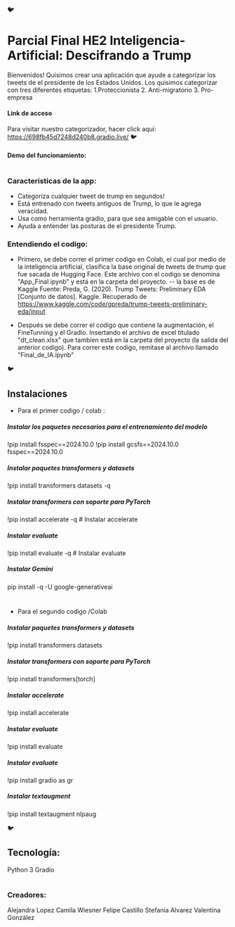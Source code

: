#### 🐦
# Parcial Final HE2 Inteligencia-Artificial: Descifrando a Trump

Bienvenidos! Quisimos crear una aplicación que ayude a categorizar los tweets de el presidente de los Estados Unidos. Los quisimos categorizar con tres diferentes etiquetas: 1.Proteccionista 2. Anti-migratorio 3. Pro-empresa
#### Link de acceso
Para visitar nuestro categorizador, hacer click aquí:  https://698fb45d7248d240b8.gradio.live/
🐦
#### Demo del funcionamiento:
# 
 ### Caracteristicas de la app:
- Categoriza cualquier tweet de trump en segundos!
- Está entrenado con tweets antiguos de Trump, lo que le agrega veracidad.
- Usa como herramienta gradio, para que sea amigable con el usuario.
- Ayuda a entender las posturas de el presidente Trump.
### Entendiendo el codigo: 
- Primero, se debe correr el primer codigo en Colab, el cual por medio de la inteligencia artificial, clasifica la base original de tweets de trump que fue sacada de Hugging Face. Este archivo con el codigo se denomina "App_Final.ipynb" y está en la carpeta del proyecto.
 -- la base es de Kaggle Fuente: Preda, G. (2020). Trump Tweets: Preliminary EDA [Conjunto de datos]. Kaggle. Recuperado de https://www.kaggle.com/code/gpreda/trump-tweets-preliminary-eda/input

- Después se debe correr el codigo que contiene la augmentación, el FineTunning y el Gradio. Insertando el archivo de excel titulado "dt_clean.xlsx" que tambíen está en la carpeta del proyecto (la salida del anterior codigo). Para correr este codigo, remitase al archivo llamado "Final_de_IA.ipynb"

🐦
## Instalaciones
- Para el primer codigo / colab :
##### Instalar los paquetes necesarios para el entrenamiento del modelo
!pip install fsspec==2024.10.0
!pip install gcsfs==2024.10.0 fsspec==2024.10.0
##### Instalar paquetes transformers y datasets
!pip install transformers datasets -q 
##### Instalar transformers con soporte para PyTorch
!pip install accelerate -q # Instalar accelerate
##### Instalar evaluate
!pip install evaluate -q  # Instalar evaluate
##### Instalar Gemini
pip install -q -U google-generativeai
# 
- Para el segundo codigo /Colab
##### Instalar paquetes transformers y datasets
!pip install transformers datasets  
##### Instalar transformers con soporte para PyTorch
!pip install transformers[torch]  
##### Instalar accelerate
!pip install accelerate  
##### Instalar evaluate
!pip install evaluate 
##### Instalar evaluate
!pip install gradio as gr
##### Instalar textaugment
!pip install textaugment nlpaug

🐦
## Tecnología:
Python 3 
Gradio

# 
### Creadores: 
Alejandra Lopez
Camila Wiesner
Felipe Castillo
Stefania Alvarez
Valentina González

